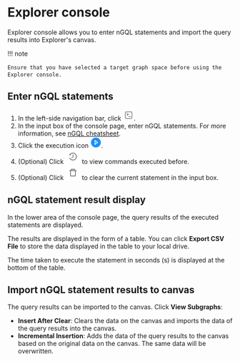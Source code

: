 # Explorer console

Explorer console allows you to enter nGQL statements and import the query results into Explorer's canvas.

!!! note

    Ensure that you have selected a target graph space before using the Explorer console.

## Enter nGQL statements

1. In the left-side navigation bar, click ![console_input](figs/nav-console.png).
2. In the input box of the console page, enter nGQL statements. For more information, see [nGQL cheatsheet](../2.quick-start/6.cheatsheet-for-ngql-command.md).
3. Click the execution icon ![run](figs/console_run.png).
4. (Optional) Click ![history](figs/console_history.png) to view commands executed before.
5. (Optional) Click ![clear](figs/console_delete.png) to clear the current statement in the input box.

## nGQL statement result display

In the lower area of the console page, the query results of the executed statements are displayed.

The results are displayed in the form of a table. You can click **Export CSV File** to store the data displayed in the table to your local drive.

The time taken to execute the statement in seconds (s) is displayed at the bottom of the table.

## Import nGQL statement results to canvas

The query results can be imported to the canvas. Click **View Subgraphs**:

- **Insert After Clear**: Clears the data on the canvas and imports the data of the query results into the canvas.
- **Incremental Insertion**: Adds the data of the query results to the canvas based on the original data on the canvas. The same data will be overwritten.


